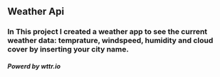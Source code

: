 ## Weather Api



### In This project I created a weather app to see the current weather data: temprature, windspeed, humidity and cloud cover by inserting your city name.
##### Powerd by wttr.io
